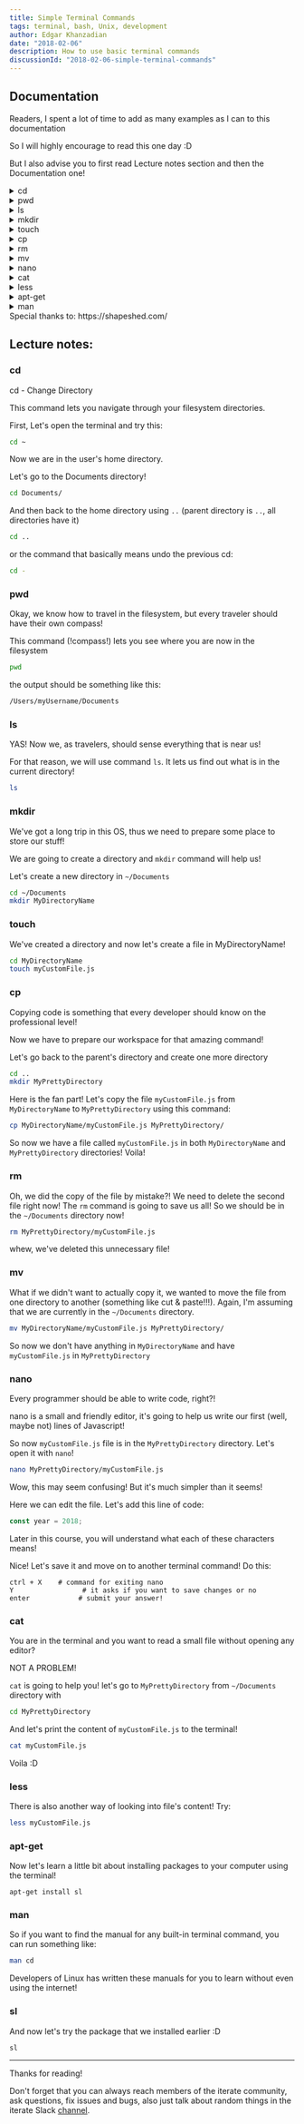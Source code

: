 ```yaml
---
title: Simple Terminal Commands
tags: terminal, bash, Unix, development
author: Edgar Khanzadian
date: "2018-02-06"
description: How to use basic terminal commands
discussionId: "2018-02-06-simple-terminal-commands"
---
```


## Documentation

Readers, I spent a lot of time to add as many examples as I can to this documentation

So I will highly encourage to read this one day :D

But I also advise you to first read Lecture notes
section and then the Documentation one!

<details>
<summary>cd</summary>

## NAME

cd - Change Directory

## DESCRIPTION

change the current working directory to a specific Folder.

## SYNTAX

```bash
$ cd [Options] [Directory]
```

## OPTIONS

```
-P    Do not follow symbolic links
-L    Follow symbolic links (default)
```

## EXAMPLES

Move to the sybase folder:

```bash
$ cd /usr/local/sybase
$ pwd
/usr/local/sybase
```

Change to another folder:

```bash
$ cd /var/log
$ pwd
/var/log
```

Quickly get back:

```bash
$ cd -
$ pwd
/usr/local/sybase
```

move up one folder:

```bash
$ cd ..
$ pwd
/usr/local/
```

```bash
$ cd (Back to your home folder)
```

</details>
<details>
<summary>pwd</summary>

## NAME

pwd - Print Working Directory

## DESCRIPTION

print name of the current/working directory

## SYNTAX

```bash
pwd [-LP]
```

## OPTIONS

```
-P  : The pathname printed will not contain symbolic links.
-L  : The pathname printed can contain symbolic links
```

The default action is to show the current folder as an absolute path.
All components of the path will be actual folder names - none will be symbolic links.

</details>
<details>
<summary>ls</summary>

## NAME

ls - list directory contents

## DESCRIPTION

List information about the FILEs (the current directory by default).

## SYNTAX

the most common command:

```bash
$ ls
```

the same command in the general form:

```
$ ls [OPTION]... [FILE]...
```

## OPTIONS

```
-a, --all   List all entries including those starting with a dot.
-l   Use a long listing format (shows file or directory, size, modified date and time, file or folder name and owner of a file and it’s permission)
-lh   Same as -l, but shows sizes in human readable format.
-F     Add the ‘/’ Character at the end each directory.
-r  Display files and directories in reverse order.
-R  Recursively list Sub-Directories
-ltr (VERY USEFUL) Shows latest modification file or directory date as last.
-lS  (VERY USEFUL) Displays file size in order, will display big in size first.
--help  Show help page, not everything is described here!
```

## EXAMPLES

```bash
# List the contents of your home directory
$ ls ~

# list everything in a vertical list:
$ ls -al

total 109
drwxr-xr-x  18 root     root         4096 Jun  9 21:12 ./
drwxr-xr-x  18 root     root         4096 Jun  9 21:12 ../
drwxr-xr-x   2 root     root         4096 Jun  9 21:14 bin/
drwxr-xr-x   3 root     root         1024 Jun  9 20:32 boot/
drwxr-xr-x   6 root     root        36864 Jul 12 10:26 dev/
drwxr-xr-x  34 root     root         4096 Jul 12 10:25 etc/
^
# the first column is the file type
# d = directory
# f = file

# List the directories in the current directory:
$ ls -d */

# list ALL subdirectories
$ ls *
# The default behavior of ls is to only pass color control codes to tty output --color=auto.
# To pipe the output to a second command complete with color codes then set --color=always

$ ls -lAXh --color=auto|less -R
```

</details>
<details>
<summary>mkdir</summary>

## NAME

    mkdir - make directories

## DESCRIPTION

Create the DIRECTORY(ies), if they do not already exist.

Mandatory arguments to long options are mandatory for short options
too.

## SYNTAX

```bash
$ mkdir [Options] folder...

$ mkdir "Name with spaces"
```

## OPTIONS

```
-m, --mode=MODE   set permission mode (as in chmod), not rwxrwxrwx - umask
-p, --parents     no error if existing, make parent directories as needed
-v, --verbose     print a message for each created directory
```

</details>
<details>
<summary>touch</summary>

## NAME

touch - change file timestamps

## DESCRIPTION

Update the access and modification times of each FILE to the current time.

A FILE argument that does not exist is created empty, unless -c or -h is supplied.

A FILE argument string - is handled specially and causes touch to change the times of the file associated with standard output.

## SYNTAX

```bash
$ touch [options]... File...
```

## OPTIONS

```
-a, change only the access time

-c, --no-create, do not create any files

-d, --date=STRING, parse STRING and use it instead of current time

-f, (ignored)

-h, --no-dereference, affect each symbolic link instead of any referenced file (useful only on systems that can change the timestamps of a symlink)

-m, change only the modification time

-r, --reference=FILE, use this file's times instead of current time

-t STAMP, use [[CC]YY]MMDDhhmm[.ss] instead of current time

--time=WORD, change the specified  time:  WORD  is  access,  atime,  or  use:
equivalent to -a WORD is modify or mtime: equivalent to -m

--help display this help and exit

--version,  output version information and exit
```

Note that the -d and -t options accept different time-date formats.

## DATE STRING

The --date=STRING is a mostly free format human readable date string
such as "Sun, 29 Feb 2004 16:21:42 -0800" or "2004-02-29 16:21:42" or
even "next Thursday".

A date string may contain items indicating calendar date, time of day, time zone, a day of the week, relative time, relative date, and numbers.

An empty string indicates the beginning of
the day.

The date string format is more complex than is easily
documented here but is fully described in the info documentation.

</details>
<details>
<summary>cp</summary>

## NAME

cp - copy files and directories

## DESCRIPTION

Copy SOURCE to DEST, or multiple SOURCE(s) to DIRECTORY.

## SYNTAX

```bash
cp [OPTION]... [-T] SOURCE DEST
cp [OPTION]... SOURCE... DIRECTORY
cp [OPTION]... -t DIRECTORY SOURCE...
```

## OPTIONS

```
-b, make a backup of each existing destination file
-f, --force
if an existing destination file cannot be opened, remove it  and
try  again  (this  option  is ignored when the -n option is also
used)
-i, --interactive
prompt before overwrite (overrides a previous -n option)
-l, --link
hard link files instead of copying
-n, --no-clobber (VERY USEFUL)
do not overwrite an  existing  file  (overrides  a  previous  -i
option)
-p     same as --preserve=mode,ownership,timestamps

--preserve[=ATTR_LIST]
preserve       the      specified      attributes      (default:
mode,ownership,timestamps), if possible  additional  attributes:
context, links, xattr, all

--no-preserve=ATTR_LIST
don't preserve the specified attributes
-R, -r, --recursive
copy directories recursively
-u, --update
copy only when the SOURCE file is  newer  than  the  destination
file or when the destination file is missing
-v, --verbose
explain what is being done
```

## EXAMPLES

```bash
# Copy the file
$ ls
foo.txt
$ cp foo.txt bar.txt
$ ls
foo.txt bar.txt

# Copy multiple files
$ tree -F
.
├── bar.txt
├── baz.txt
├── foo/
└── foo.txt
$ cp foo.txt bar.txt baz.txt foo/
$ tree .
.
├── bar.txt
├── baz.txt
├── foo
│   ├── bar.txt
│   ├── baz.txt
│   └── foo.txt
└── foo.txt

# The same operation can also be achieved through pattern matching
$ cp *.txt foo/

# Copy the directory
$ cp -R directory/ foo

# Copy multiple directories
$ tree .
.
├── bar
│   └── bar.txt
├── baz
│   └── baz.txt
├── foo
│   └── foo.txt
└── some-directory
$ cp foo bar baz some-directory
$ tree .
.
├── bar
│   └── bar.txt
├── baz
│   └── baz.txt
├── foo
│   └── foo.txt
└── some-directory
    ├── bar
    │   └── bar.txt
    ├── baz
    │   └── baz.txt
    └── foo
        └── foo.txt

# Take a backup of a file
$ ls
foo.txt bar.txt
$ cp -b foo.txt bar.txt
$ ls
foo.txt bar.txt bar.txt~

# Specify backup's extension
$ ls
foo.txt bar.txt
$ cp -S .bak foo.txt bar.txt
$ ls
foo.txt bar.txt bar.txt.bak
$ ls
foo.txt bar.txt bar.txt.bak

# How to prompt for confirmation to overwrite file
$ ls
foo.txt bar.txt
$ cp -i foo.txt bar.txt
cp: overwrite 'bar.txt'?

# Create hard link instead of copying
$ ls
foo.txt
$ cat foo.txt
foo text
$ cp -l foo.txt bar.txt
$ echo 'bar text' > bar.txt
$ cat foo.txt
bar text

# Copy with preserving file attributes
$ ls -la
-rw------- 1 myUser users 0 Oct 13 09:14 foo.txt
$ cp --preserve foo.txt bar.txt
-rw-------  1 myUser users     0 Oct 13 09:14 bar.txt
-rw-------  1 myUser users     0 Oct 13 09:14 foo.txt

# Showing files that are being copied
$ cp -R -v foo bar
'foo' -> 'bar'
'foo/foo.txt' -> 'bar/foo.txt'
'foo/bar.txt' -> 'bar/bar.txt'
```

</details>
<details>
<summary>rm</summary>

## NAME

rm - remove files or directories

## DESCRIPTION

rm removes each specified file. By default, it does not remove directories.

## SYNTAX

rm [OPTION]... [FILE]...

## OPTIONS

Remove (unlink) the FILE(s).

```
-f, --force, ignore nonexistent files and arguments, never prompt

-i, prompt before every removal

--no-preserve-root, do not treat '/' specially.
You don't need this unless you want to delete your OS (believe me, you don't)

--preserve-root, do not remove '/' (default)

-r, -R, --recursive, remove directories and their contents recursively

-d, --dir, remove empty directories

-v, --verbose, explain what is being done
```

## EXAMPLES

```bash
# Removing a file
$ ls
foo.txt bar.txt
$ rm foo.txt
$ ls
bar.txt

# Removing multiple files
$ ls
foo.txt bar.txt
$ rm foo.txt bar.txt
$ ls

# or using patterns
$ ls
foo.txt bar.txt baz.zip
$ rm *.zip
$ ls
baz.zip

# Prompt for confirmation before removing smth
$ ls
foo.txt bar.txt
$ rm -i foo.txt
rm: remove regular file 'foo.txt'?
$ ls
bar.txt

# Show more information while removing smth
ls
foo.txt bar.txt
rm -v foo.txt
removed 'foo.txt'
ls
bar.txt

# Removing directories, use ls -F to show directaries with / on the end
$ ls -F
foo.txt bar/
$ rm -R bar/
$ ls -F
foo.txt

# If you get permission denied, you most probably have to use sudo
$ sudo rm ~/Documents/smth.txt

# If you try to delete write-protected files, you'll be prompted for confirmation like this:
rm foo
rm: remove write-protected regular empty file 'foo'? y
# If you don't want the system to show this message, do force removal:
rm -f foo
# Also NEVER USE THIS COMMAND
# NEVER, IT DELETES ALL FILES ON YOUR MACHINE
rm -rf /
```

</details>
<details>
<summary>mv</summary>

## NAME

mv - move (rename) files

## DESCRIPTION

Rename SOURCE to DEST, or move SOURCE(s) to DIRECTORY.

## SYNTAX

```bash
mv [OPTION]... [-T] SOURCE DEST
mv [OPTION]... SOURCE... DIRECTORY
mv [OPTION]... -t DIRECTORY SOURCE...
```

## OPTIONS

```bash
-b, make a backup of each existing destination file

-f, --force
do not prompt before overwriting

-i, --interactive
prompt before overwrite

-n, --no-clobber
do not overwrite an existing file

-u, --update
move  only  when  the  SOURCE file is newer than the destination
file or when the destination file is missing

-v, --verbose
explain what is being done
```

## EXAMPLES

```bash
# Move a file
$ ls
foo.txt
$ mv foo.txt bar.txt
$ ls
bar.txt

# Move file in a directory
$ tree -F .
.
├── bar/
└── foo.txt
$ mv foo.txt bar
$ tree -F
.
└── bar/
    └── foo.txt

# Move multiple files into a directory
$ mv file1.txt file.2.txt file3.txt folder
# Or
$ mv *.txt folder

# Move a directory, use ls -F to list directories with/on the end
$ ls -F
foo/
$ mv foo bar
$ ls -F
bar/

# Prompt before overwriting the file
$ ls
foo.txt bar.txt
$ mv -i foo.txt bar.txt
mv: overwrite 'bar.txt'?

# How not to overwrite existing files
$ ls
foo.txt bar.txt
$ mv -n foo.txt bar.txt
$ ls
foo.txt bar.txt

# Making a backup of an existing file
$ ls
foo.txt bar.txt
$ mv -b foo.txt bar.txt
$ ls
bar.txt  bar.txt~

# To change the backup extension do:
$ ls
foo.txt bar.txt
$ mv -S .bak -b foo.txt bar.txt
$ ls
bar.txt  bar.txt.bak
```

</details>
<details>
<summary>nano</summary>

## NAME

nano - Nano's ANOther editor, an enhanced free Pico clone

## DESCRIPTION

nano is a small and friendly editor.

## SYNTAX

```bash
nano [options] [[+line[,column]] file]...
```

## REFERENCE

Ubuntu man pages: http://manpages.ubuntu.com/manpages/artful/en/man1/nano.1.html

</details>
<details>
<summary>cat</summary>

## NAME

cat - concatenate files and print on the standard output

## DESCRIPTION

Concatenate FILE(s) to standard output.
With no FILE, or when FILE is -, read standard input.

## OPTIONS

```
-A, --show-all
equivalent to -vET

-E, --show-ends
display $ at end of each line

-n, --number
number all output lines

-s, --squeeze-blank
suppress repeated empty output lines

-T, --show-tabs
display TAB characters as ^I

-v, --show-nonprinting
use ^ and M- notation, except for LFD and TAB
```

## EXAMPLES

```bash
# Show contents of file
$ cat foo.txt
Hello world

# How to write contents of one file to another one
$ cat foo.txt > bar.txt
$ cat bar.txt
Hello world

# To append the contents of one file to another, use:
$ cat wine.txt >> beer.txt
$ cat beer.txt

# Combine contents of few files into one:
$ cat *.txt > combined.txt

# To add line numbers to the output use -n:
cat -n foot.txt
     1  asd
     2  asdgfasdg
     3  adgd
     4    adfsd
         ...

# Show end of lines using -E
$ cat -E example.txt
This line has no space at the end.$
This one does. $

# To squeze repeatable blank lines use -s:
cat blanks.txt
Line one

Line two


Line three
cat -s blanks.txt
Line one

Line two

Line three

# Show tabs in the file
cat -T tabs.txt
^IOne Tab
^I^ITwo tabs
^I^I^IThree tabs
```

</details>
<details>
<summary>less</summary>

## NAME

less - opposite of more

## DESCRIPTION

Less is a program similar to more (1), but it has many more features.

Less does not have to read the entire input file before starting, so
with large input files, it starts up faster than text editors like vi

## SYNTAX

```
less [-[+]aABcCdeEfFgGiIJKLmMnNqQrRsSuUVwWX~]
            [-b space] [-h lines] [-j line] [-k keyfile]
            [-{oO} logfile] [-p pattern] [-P prompt] [-t tag]
            [-T tagsfile] [-x tab,...] [-y lines] [-[z] lines]
            [-# shift] [+[+]cmd] [--] [filename]...
```

## REFERENCE

Ubuntu man pages: http://manpages.ubuntu.com/manpages/artful/en/man1/less.1.html

</details>
<details>
<summary>apt-get</summary>

</details>
<details>
<summary>man</summary>

</details>
<!-- <details>
<summary>sl</summary>

</details> -->
Special thanks to: https://shapeshed.com/

## Lecture notes:

### cd

cd - Change Directory

This command lets you navigate through your filesystem directories.

First, Let's open the terminal and try this:

```bash
cd ~
```

Now we are in the user's home directory.

Let's go to the Documents directory!

```bash
cd Documents/
```

And then back to the home directory using `..` (parent directory is `..`, all directories have it)

```bash
cd ..
```

or the command that basically means undo the previous cd:

```bash
cd -
```

### pwd

Okay, we know how to travel in the filesystem,
but every traveler should have their own compass!

This command (!compass!) lets you see where you are now in the filesystem

```bash
pwd
```

the output should be something like this:

```bash
/Users/myUsername/Documents
```

### ls

YAS! Now we, as travelers, should sense everything that is near us!

For that reason, we will use command `ls`. It lets us find out what is in the current directory!

```bash
ls
```

### mkdir

We've got a long trip in this OS, thus we need to prepare some place to store our stuff!

We are going to create a directory and `mkdir` command will help us!

Let's create a new directory in `~/Documents`

```bash
cd ~/Documents
mkdir MyDirectoryName
```

### touch

We've created a directory and now let's create a file in MyDirectoryName!

```bash
cd MyDirectoryName
touch myCustomFile.js
```

### cp

Copying code is something that every developer should know on the professional level!

Now we have to prepare our workspace for that amazing command!

Let's go back to the parent's directory and create one more directory

```bash
cd ..
mkdir MyPrettyDirectory
```

Here is the fan part! Let's copy the file `myCustomFile.js` from `MyDirectoryName` to `MyPrettyDirectory` using this command:

```bash
cp MyDirectoryName/myCustomFile.js MyPrettyDirectory/
```

So now we have a file called `myCustomFile.js` in both `MyDirectoryName` and `MyPrettyDirectory` directories! Voila!

### rm

Oh, we did the copy of the file by mistake?! We need to delete the second file right now! The `rm` command is going to save us all! So we should be in the `~/Documents` directory now!

```bash
rm MyPrettyDirectory/myCustomFile.js
```

whew, we've deleted this unnecessary file!

### mv

What if we didn't want to actually copy it, we wanted to move the file from one directory to another (something like cut & paste!!!). Again, I'm assuming that we are currently in the `~/Documents` directory.

```bash
mv MyDirectoryName/myCustomFile.js MyPrettyDirectory/
```

So now we don't have anything in `MyDirectoryName` and have `myCustomFile.js` in `MyPrettyDirectory`

### nano

Every programmer should be able to write code, right?!

nano is a small and friendly editor, it's going to help us write our first
(well, maybe not) lines of Javascript!

So now `myCustomFile.js` file is in the `MyPrettyDirectory` directory. Let's open it with `nano`!

```bash
nano MyPrettyDirectory/myCustomFile.js
```

Wow, this may seem confusing! But it's much simpler than it seems!

Here we can edit the file. Let's add this line of code:

```javascript
const year = 2018;
```

Later in this course, you will understand what each of these characters means!

Nice! Let's save it and move on to another terminal command! Do this:

```
ctrl + X    # command for exiting nano
Y                 # it asks if you want to save changes or no
enter            # submit your answer!
```

### cat

You are in the terminal and you want to read a small file without opening any editor?

NOT A PROBLEM!

`cat` is going to help you! let's go to `MyPrettyDirectory` from `~/Documents` directory with

```bash
cd MyPrettyDirectory
```

And let's print the content of `myCustomFile.js` to the terminal!

```bash
cat myCustomFile.js
```

Voila :D

### less

There is also another way of looking into file's content! Try:

```bash
less myCustomFile.js
```

### apt-get

Now let's learn a little bit about installing packages to your computer using the terminal!

```
apt-get install sl
```

### man

So if you want to find the manual for any built-in terminal command, you can run something like:

```bash
man cd
```

Developers of Linux has written these manuals for you to learn without even using the internet!

### sl

And now let's try the package that we installed earlier :D

```bash
sl
```

---

Thanks for reading!

Don't forget that you can always reach members of the iterate community, ask questions, fix issues and bugs, also just talk about random things in the iterate Slack [channel](https://iterate-hackerspace.slack.com/messages).
